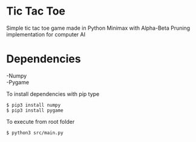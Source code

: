 # Tic Tac Toe
Simple tic tac toe game made in Python
Minimax with Alpha-Beta Pruning implementation for computer AI

# Dependencies<br/>
-Numpy<br/>
-Pygame<br/>

To install dependencies with pip type
```
$ pip3 install numpy
$ pip3 install pygame
```
To execute from root folder
```
$ python3 src/main.py
```
